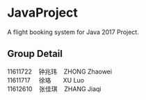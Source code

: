 # JavaProject
A flight booking system for Java 2017 Project.

## Group Detail
11611722  &nbsp;&nbsp; 钟兆玮  &nbsp;&nbsp; ZHONG Zhaowei<br>
11611717  &nbsp;&nbsp;&nbsp; 徐珞    &nbsp;&nbsp;&nbsp;&nbsp;&nbsp; XU Luo<br>
11612610  &nbsp;&nbsp; 张佳琪  &nbsp;&nbsp; ZHANG Jiaqi<br>